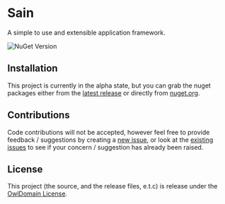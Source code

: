 # Sain

A simple to use and extensible application framework.

![NuGet Version](https://img.shields.io/nuget/v/OwlDomain.Sain?logo=nuget)



## Installation

This project is currently in the alpha state, but you can grab the nuget packages
either from the
[latest release](https://github.com/Owl-Domain/Sain/releases/latest)
or directly from
[nuget.org](https://www.nuget.org/packages/OwlDomain.Sain).



## Contributions

Code contributions will not be accepted, however feel free to provide feedback / suggestions
by creating a [new issue](https://github.com/Owl-Domain/Sain/issues/new), or look at
the [existing issues](https://github.com/Owl-Domain/Sain/issues?q=) to see if your
concern / suggestion has already been raised.



## License

This project (the source, and the release files, e.t.c) is release under the [OwlDomain License](/license.md).
